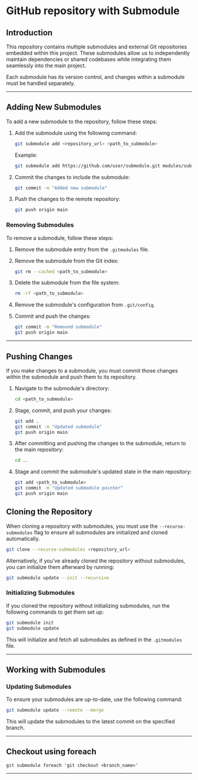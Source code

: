 # GitHub repository with Submodule

## Introduction

This repository contains multiple submodules and external Git repositories embedded within this project. These submodules allow us to independently maintain dependencies or shared codebases while integrating them seamlessly into the main project.

Each submodule has its version control, and changes within a submodule must be handled separately.

---

## Adding New Submodules

To add a new submodule to the repository, follow these steps:

1. Add the submodule using the following command:

   ```bash
   git submodule add <repository_url> <path_to_submodule>
   ```

   Example:

   ```bash
   git submodule add https://github.com/user/submodule.git modules/submodule
   ```

2. Commit the changes to include the submodule:

   ```bash
   git commit -m "Added new submodule"
   ```

3. Push the changes to the remote repository:

   ```bash
   git push origin main
   ```

### Removing Submodules

To remove a submodule, follow these steps:

1. Remove the submodule entry from the `.gitmodules` file.

2. Remove the submodule from the Git index:

   ```bash
   git rm --cached <path_to_submodule>
   ```

3. Delete the submodule from the file system:

   ```bash
   rm -rf <path_to_submodule>
   ```

4. Remove the submodule's configuration from `.git/config`.

5. Commit and push the changes:

   ```bash
   git commit -m "Removed submodule"
   git push origin main
   ```

---

## Pushing Changes

If you make changes to a submodule, you must commit those changes within the submodule and push them to its repository.

1. Navigate to the submodule's directory:

   ```bash
   cd <path_to_submodule>
   ```

2. Stage, commit, and push your changes:

   ```bash
   git add .
   git commit -m "Updated submodule"
   git push origin main
   ```

3. After committing and pushing the changes to the submodule, return to the main repository:

   ```bash
   cd ..
   ```

4. Stage and commit the submodule's updated state in the main repository:

   ```bash
   git add <path_to_submodule>
   git commit -m "Updated submodule pointer"
   git push origin main
   ```
   
## Cloning the Repository

When cloning a repository with submodules, you must use the `--recurse-submodules` flag to ensure all submodules are initialized and cloned automatically.

```bash
git clone --recurse-submodules <repository_url>
```

Alternatively, if you've already cloned the repository without submodules, you can initialize them afterward by running:

```bash
git submodule update --init --recursive
```

### Initializing Submodules

If you cloned the repository without initializing submodules, run the following commands to get them set up:

```bash
git submodule init
git submodule update
```

This will initialize and fetch all submodules as defined in the `.gitmodules` file.

---

## Working with Submodules

### Updating Submodules

To ensure your submodules are up-to-date, use the following command:

```bash
git submodule update --remote --merge
```

This will update the submodules to the latest commit on the specified branch.

---

## Checkout using foreach
```
git submodule foreach 'git checkout <branch_name>'
```

---
